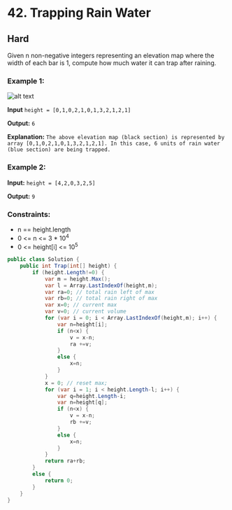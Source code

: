 # 42. Trapping Rain Water

## Hard

Given n non-negative integers representing an elevation map where the width of each bar is 1, compute how much water it can trap after raining.



 

### Example 1:
![alt text](https://assets.leetcode.com/uploads/2018/10/22/rainwatertrap.png "elevation map")

**Input** 
`height = [0,1,0,2,1,0,1,3,2,1,2,1]`

**Output:** `6`

**Explanation:**
`The above elevation map (black section) is represented by array [0,1,0,2,1,0,1,3,2,1,2,1]. In this case, 6 units of rain water (blue section) are being trapped.`

### Example 2:


**Input:** `height = [4,2,0,3,2,5]`

**Output:** `9`

### Constraints:

- n == height.length
- 0 <= n <= 3 * 10<sup>4</sup>
- 0 <= height[i] <= 10<sup>5</sup>


``` c#
public class Solution {
    public int Trap(int[] height) {
        if (height.Length!=0) {
            var m = height.Max();
            var l = Array.LastIndexOf(height,m);
            var ra=0; // total rain left of max
            var rb=0; // total rain right of max
            var x=0; // current max
            var v=0; // current volume
            for (var i = 0; i < Array.LastIndexOf(height,m); i++) {
                var n=height[i];
                if (n<x) {
                    v = x-n;
                    ra +=v;
                }
                else {
                    x=n;
                }
            }
            x = 0; // reset max;
            for (var i = 1; i < height.Length-l; i++) {
                var q=height.Length-i;
                var n=height[q];
                if (n<x) {
                    v = x-n;
                    rb +=v;
                }
                else {
                    x=n;
                }
            }
            return ra+rb;
        }
        else {
            return 0;
        }
    }
}
```